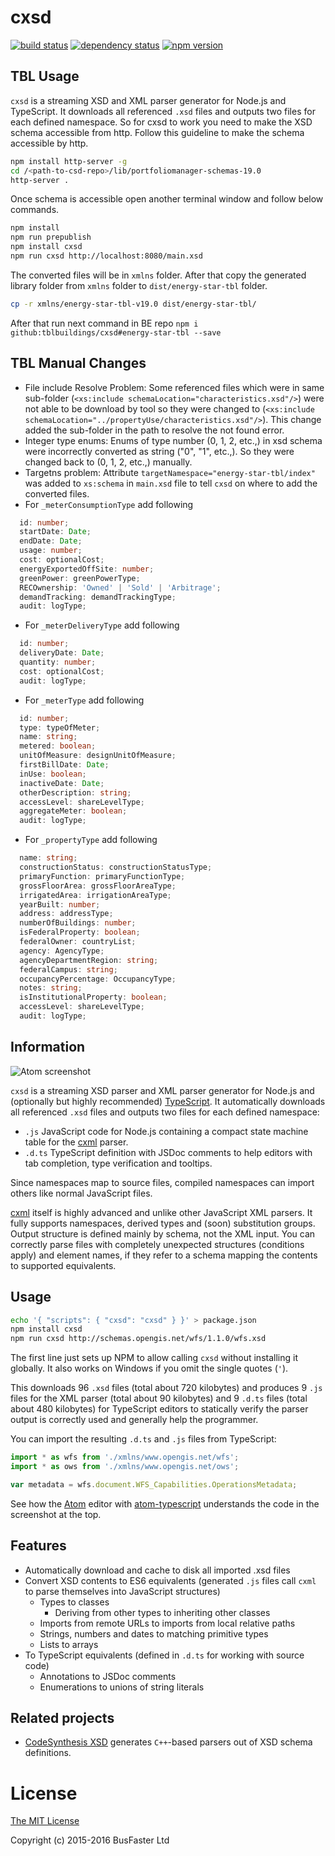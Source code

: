 cxsd
====

[![build status](https://travis-ci.org/charto/cxsd.svg?branch=master)](http://travis-ci.org/charto/cxsd)
[![dependency status](https://david-dm.org/charto/cxsd.svg)](https://david-dm.org/charto/cxsd)
[![npm version](https://img.shields.io/npm/v/cxsd.svg)](https://www.npmjs.com/package/cxsd)

TBL Usage
-----

`cxsd` is a streaming XSD and XML parser generator for Node.js and TypeScript. It downloads all referenced `.xsd` files and outputs two files for each defined namespace. So for cxsd to work you need to make the XSD schema accessible from http. Follow this guideline to make the schema accessible by http.

```bash
npm install http-server -g
cd /<path-to-csd-repo>/lib/portfoliomanager-schemas-19.0
http-server .
```

Once schema is accessible open another terminal window and follow below commands.

```bash
npm install
npm run prepublish
npm install cxsd
npm run cxsd http://localhost:8080/main.xsd
```

The converted files will be in `xmlns` folder. After that copy the generated library folder from `xmlns` folder to `dist/energy-star-tbl` folder.

```bash
cp -r xmlns/energy-star-tbl-v19.0 dist/energy-star-tbl/
```

After that run next command in BE repo `npm i github:tblbuildings/cxsd#energy-star-tbl --save`

TBL Manual Changes
-----

- File include Resolve Problem: Some referenced files which were in same sub-folder (`<xs:include schemaLocation="characteristics.xsd"/>`) were not able to be download by tool so they were changed to (`<xs:include schemaLocation="../propertyUse/characteristics.xsd"/>`). This change added the sub-folder in the path to resolve the not found error.
- Integer type enums: Enums of type number (0, 1, 2, etc.,) in xsd schema were incorrectly converted as string ("0", "1", etc.,). So they were changed back to (0, 1, 2, etc.,) manually.
- Targetns problem: Attribute `targetNamespace="energy-star-tbl/index"` was added to `xs:schema` in `main.xsd` file to tell `cxsd` on where to add the converted files.
- For `_meterConsumptionType` add following
```typescript
  id: number;
  startDate: Date;
  endDate: Date;
  usage: number;
  cost: optionalCost;
  energyExportedOffSite: number;
  greenPower: greenPowerType;
  RECOwnership: 'Owned' | 'Sold' | 'Arbitrage';
  demandTracking: demandTrackingType;
  audit: logType;
```
- For `_meterDeliveryType` add following
```typescript
  id: number;
  deliveryDate: Date;
  quantity: number;
  cost: optionalCost;
  audit: logType;
```
- For `_meterType` add following
```typescript
  id: number;
  type: typeOfMeter;
  name: string;
  metered: boolean;
  unitOfMeasure: designUnitOfMeasure;
  firstBillDate: Date;
  inUse: boolean;
  inactiveDate: Date;
  otherDescription: string;
  accessLevel: shareLevelType;
  aggregateMeter: boolean;
  audit: logType;
```
- For `_propertyType` add following
```typescript
  name: string;
  constructionStatus: constructionStatusType;
  primaryFunction: primaryFunctionType;
  grossFloorArea: grossFloorAreaType;
  irrigatedArea: irrigationAreaType;
  yearBuilt: number;
  address: addressType;
  numberOfBuildings: number;
  isFederalProperty: boolean;
  federalOwner: countryList;
  agency: AgencyType;
  agencyDepartmentRegion: string;
  federalCampus: string;
  occupancyPercentage: OccupancyType;
  notes: string;
  isInstitutionalProperty: boolean;
  accessLevel: shareLevelType;
  audit: logType;
```

Information
-----

![Atom screenshot](src/screenshot.png)

`cxsd` is a streaming XSD parser and XML parser generator for Node.js and
(optionally but highly recommended) [TypeScript](http://www.typescriptlang.org/).
It automatically downloads all referenced `.xsd` files and outputs two files for each defined namespace:

- `.js` JavaScript code for Node.js containing a compact state machine table for the [cxml](https://github.com/charto/cxml) parser.
- `.d.ts` TypeScript definition with JSDoc comments to help editors with tab completion, type verification and tooltips.

Since namespaces map to source files, compiled namespaces can import others like normal JavaScript files.

[cxml](https://github.com/charto/cxml) itself is highly advanced and unlike other JavaScript XML parsers.
It fully supports namespaces, derived types and (soon) substitution groups.
Output structure is defined mainly by schema, not the XML input.
You can correctly parse files with completely unexpected structures (conditions apply) and element names,
if they refer to a schema mapping the contents to supported equivalents.

Usage
-----

```bash
echo '{ "scripts": { "cxsd": "cxsd" } }' > package.json
npm install cxsd
npm run cxsd http://schemas.opengis.net/wfs/1.1.0/wfs.xsd
```

The first line just sets up NPM to allow calling `cxsd` without installing it globally. It also works on Windows if you omit the single quotes (`'`).

This downloads 96 `.xsd` files (total about 720 kilobytes) and produces 9 `.js` files for the XML parser (total about 90 kilobytes)
and 9 `.d.ts` files (total about 480 kilobytes) for TypeScript editors to statically verify the parser output is correctly used and generally help the programmer.

You can import the resulting `.d.ts` and `.js` files from TypeScript:

```TypeScript
import * as wfs from './xmlns/www.opengis.net/wfs';
import * as ows from './xmlns/www.opengis.net/ows';

var metadata = wfs.document.WFS_Capabilities.OperationsMetadata;
```

See how the [Atom](https://atom.io/) editor with [atom-typescript](https://atom.io/packages/atom-typescript) understands the code in the screenshot at the top.

Features
--------

- Automatically download and cache to disk all imported .xsd files
- Convert XSD contents to ES6 equivalents (generated `.js` files call `cxml` to parse themselves into JavaScript structures)
  - Types to classes
    - Deriving from other types to inheriting other classes
  - Imports from remote URLs to imports from local relative paths
  - Strings, numbers and dates to matching primitive types
  - Lists to arrays
- To TypeScript equivalents (defined in `.d.ts` for working with source code)
  - Annotations to JSDoc comments
  - Enumerations to unions of string literals

Related projects
----------------

- [CodeSynthesis XSD](http://codesynthesis.com/projects/xsd/) generates `C++`-based parsers out of XSD schema definitions.

License
=======

[The MIT License](https://raw.githubusercontent.com/charto/cxsd/master/LICENSE)

Copyright (c) 2015-2016 BusFaster Ltd
